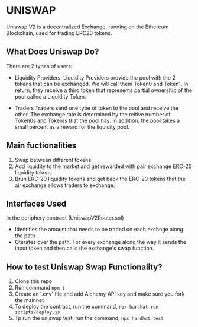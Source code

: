 # UNISWAP 
Uniswap V2 is a decentralized Exchange, running on the Ethereum Blockchain, used for trading ERC20 tokens. 


## What Does Uniswap Do?
There are 2 types of users:
- Liquidity Providers:
Liquidity Providers provide the pool with the 2 tokens that can be exchanged. We will call them Token0 and Token1. 
In return, they receive a third token that represents partial ownership of the pool called a Liquidity Token.


- Traders
Traders send one type of token to the pool and receive the other. The exchange rate is determined by the reltive number of Token0s and Token1s that the pool has. 
In addition, the pool takes a small percent as a reward for the liquidity pool. 

## Main fuctionalities
1. Swap between different tokens
2. Add liquidity to the market and get rewarded with pair exchange ERC-20 liquidity tokens
3. Brun ERC-20 liquidity tokens and get back the ERC-20 tokens that the air exchange allows traders to exchange.

## Interfaces Used
In the periphery contract (UniswapV2Router.sol)
- Identifies the amount that needs to be traded on each exchnge along the path
- Oterates over the path. For every exchange along the way it sends the input token and then calls the exchange's swap function. 


## How to test Uniswap Swap Functionality?
1. Clone this repo
2. Run command `npm i`
3. Create an '.env' file and add Alchemy API key and make sure you fork the mainnet
4. To deploy the contract, run the command, `npx hardhat run scripts/deploy.js`
5. Tp run the uniswap test, run the command, `npx hardhat test`


